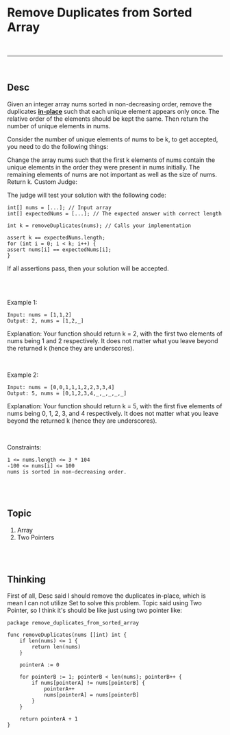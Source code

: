 # Remove Duplicates from Sorted Array

<br>

---

<br>

## Desc

Given an integer array nums sorted in non-decreasing order, remove the duplicates __[in-place](https://en.wikipedia.org/wiki/In-place_algorithm)__ such that each unique element appears only once. The relative order of the elements should be kept the same. Then return the number of unique elements in nums.

Consider the number of unique elements of nums to be k, to get accepted, you need to do the following things:

Change the array nums such that the first k elements of nums contain the unique elements in the order they were present in nums initially. The remaining elements of nums are not important as well as the size of nums.
Return k.
Custom Judge:

The judge will test your solution with the following code:
```
int[] nums = [...]; // Input array
int[] expectedNums = [...]; // The expected answer with correct length

int k = removeDuplicates(nums); // Calls your implementation

assert k == expectedNums.length;
for (int i = 0; i < k; i++) {
assert nums[i] == expectedNums[i];
}

```
If all assertions pass, then your solution will be accepted.

<br>
<br>

Example 1:
```
Input: nums = [1,1,2]
Output: 2, nums = [1,2,_]
```
Explanation: Your function should return k = 2, with the first two elements of nums being 1 and 2 respectively.
It does not matter what you leave beyond the returned k (hence they are underscores).

<br>

Example 2:
```
Input: nums = [0,0,1,1,1,2,2,3,3,4]
Output: 5, nums = [0,1,2,3,4,_,_,_,_,_]
```
Explanation: Your function should return k = 5, with the first five elements of nums being 0, 1, 2, 3, and 4 respectively.
It does not matter what you leave beyond the returned k (hence they are underscores).

<br>

Constraints:
```
1 <= nums.length <= 3 * 104
-100 <= nums[i] <= 100
nums is sorted in non-decreasing order.
```

<br>
<br>

## Topic

1. Array
2. Two Pointers

<br>
<br>

## Thinking

First of all, Desc said I should remove the duplicates in-place, which is mean I can not utilize Set to solve this problem.
Topic said using Two Pointer, so I think it's should be like just using two pointer like:


```golang
package remove_duplicates_from_sorted_array

func removeDuplicates(nums []int) int {
	if len(nums) <= 1 {
		return len(nums)
	}

	pointerA := 0

	for pointerB := 1; pointerB < len(nums); pointerB++ {
		if nums[pointerA] != nums[pointerB] {
			pointerA++
			nums[pointerA] = nums[pointerB]
		}
	}

	return pointerA + 1
}
```

